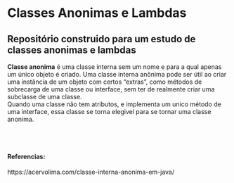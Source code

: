 # Classes Anonimas e Lambdas

<h2>Repositório construido para um estudo de classes anonimas e lambdas </h2>
<p><b>Classe anonima</b> é uma classe interna sem um nome e para a qual apenas um único objeto é criado.
Uma classe interna anônima pode ser útil ao criar uma instância de um objeto com certos “extras”, 
como métodos de sobrecarga de uma classe ou interface, sem ter de realmente criar uma subclasse de uma classe.<br>
Quando uma classe não tem atributos, e implementa um unico método de uma interface, essa classe se torna elegivel 
para se tornar uma classe anonima. <br>
</p>

<br><br>
<h4>Referencias:</h4>
https://acervolima.com/classe-interna-anonima-em-java/
